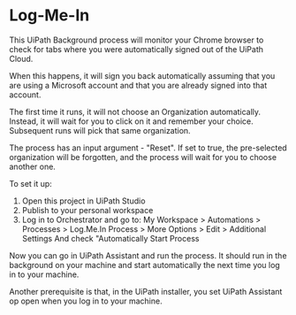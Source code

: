 # Log-Me-In

This UiPath Background process will monitor your Chrome browser to check for tabs where you were automatically signed out of the UiPath Cloud.

When this happens, it will sign you back automatically assuming that you are using a Microsoft account and that you are already signed into that account.

The first time it runs, it will not choose an Organization automatically. Instead, it will wait for you to click on it and remember your choice. Subsequent runs will pick that same organization.

The process has an input argument - "Reset". If set to true, the pre-selected organization will be forgotten, and the process will wait for you to choose another one.

To set it up:

1. Open this project in UiPath Studio
2. Publish to your personal workspace
3. Log in to Orchestrator and go to: My Workspace > Automations > Processes > Log.Me.In Process > More Options > Edit > Additional Settings
And check "Automatically Start Process

Now you can go in UiPath Assistant and run the process. It should run in the background on your machine and start automatically the next time you log in to your machine.

Another prerequisite is that, in the UiPath installer, you set UiPath Assistant op open when you log in to your machine.

